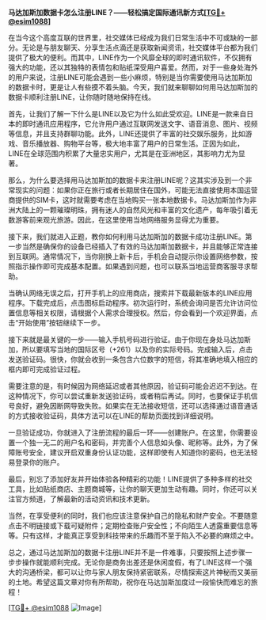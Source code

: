 **马达加斯加数据卡怎么注册LINE？——轻松搞定国际通讯新方式[[TG💪+ @esim1088](https://t.me/s/esim1088)]**

在当今这个高度互联的世界里，社交媒体已经成为我们日常生活中不可或缺的一部分。无论是与朋友聊天、分享生活点滴还是获取新闻资讯，社交媒体平台都为我们提供了极大的便利。而其中，LINE作为一个风靡全球的即时通讯软件，不仅拥有强大的功能，还以其独特的表情包和贴纸深受用户喜爱。然而，对于一些身处海外的用户来说，注册LINE可能会遇到一些小麻烦，特别是当你需要使用马达加斯加的数据卡时，更是让人有些摸不着头脑。今天，我们就来聊聊如何用马达加斯加的数据卡顺利注册LINE，让你随时随地保持在线。

首先，让我们了解一下什么是LINE以及它为什么如此受欢迎。LINE是一款来自日本的即时通讯应用程序，它允许用户通过互联网发送文字、语音消息、图片、视频等信息，并且支持群聊功能。此外，LINE还提供了丰富的社交娱乐服务，比如游戏、音乐播放器、购物平台等，极大地丰富了用户的日常生活。正因为如此，LINE在全球范围内积累了大量忠实用户，尤其是在亚洲地区，其影响力尤为显著。

那么，为什么要选择用马达加斯加的数据卡来注册LINE呢？这其实涉及到一个非常现实的问题：如果你正在旅行或者长期居住在国外，可能无法直接使用本国运营商提供的SIM卡，这时就需要考虑在当地购买一张本地数据卡。马达加斯加作为非洲大陆上的一颗璀璨明珠，拥有迷人的自然风光和丰富的文化遗产，每年吸引着无数游客前来观光旅游。因此，在这里使用当地网络服务显得尤为重要。

接下来，我们就进入正题，教你如何利用马达加斯加的数据卡成功注册LINE。第一步当然是确保你的设备已经插入了有效的马达加斯加数据卡，并且能够正常连接到互联网。通常情况下，当你刚换上新卡后，手机会自动提示你设置网络参数，按照指示操作即可完成基本配置。如果遇到问题，也可以联系当地运营商客服寻求帮助。

当确认网络无误之后，打开手机上的应用商店，搜索并下载最新版本的LINE应用程序。下载完成后，点击图标启动程序。初次运行时，系统会询问是否允许访问位置信息等相关权限，请根据个人需求合理授权。然后，你会看到一个欢迎界面，点击“开始使用”按钮继续下一步。

接下来就是最关键的一步——输入手机号码进行验证。由于你现在身处马达加斯加，所以要填写当地的国际区号（+261）以及你的实际号码。完成输入后，点击发送验证码。很快，你就会收到一条包含六位数字的短信，将其准确地填入相应的框内即可完成验证过程。

需要注意的是，有时候因为网络延迟或者其他原因，验证码可能会迟迟不到达。在这种情况下，你可以尝试重新发送验证码，或者稍后再试。同时，也要保证手机信号良好，避免因断网导致失败。如果实在无法接收短信，还可以选择通过语音通话的方式接收验证码，具体方法可以在LINE的帮助页面找到详细说明。

一旦验证成功，你就进入了注册流程的最后一环——创建账户。在这里，你需要设置一个独一无二的用户名和密码，并完善个人信息如头像、昵称等。此外，为了保障账号安全，建议开启双重身份认证功能，这样即使有人知道你的密码，也无法轻易登录你的账户。

最后，别忘了添加好友并开始体验各种精彩的功能！LINE提供了多种多样的社交工具，比如贴纸商店、主题商城等，让你的聊天更加生动有趣。同时，你还可以关注官方频道，了解最新的活动资讯和技术更新。

当然，在享受便利的同时，我们也应该注意保护自己的隐私和财产安全。不要随意点击不明链接或下载可疑附件；定期检查账户安全性；不向陌生人透露重要信息等等。只有这样，才能真正享受到科技带来的乐趣而不至于陷入不必要的麻烦之中。

总之，通过马达加斯加的数据卡注册LINE并不是一件难事，只要按照上述步骤一步步操作就能顺利完成。无论你是商务出差还是休闲度假，有了LINE这样一个强大的沟通桥梁，都可以让你与家人朋友保持紧密联系，尽情探索这片神秘而又美丽的土地。希望这篇文章对你有所帮助，祝你在马达加斯加度过一段愉快而难忘的旅程！

[[TG💪+ @esim1088](https://t.me/s/esim1088) ![Image](https://i.postimg.cc/4NQfJmqS/Snipaste-2025-05-13-00-14-12.png)]